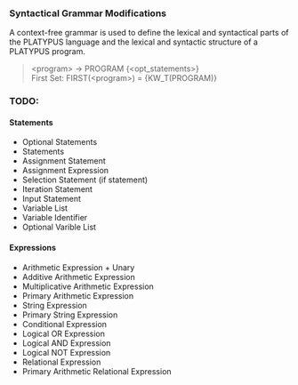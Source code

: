 ### Syntactical Grammar Modifications

A context-free grammar is used to define the lexical and syntactical parts of the PLATYPUS language and the lexical and syntactic structure of a PLATYPUS program.

> &lt;program&gt; -&gt; PROGRAM {&lt;opt_statements&gt;} <br>
First Set:
FIRST(&lt;program&gt;) = {KW_T(PROGRAM)}

### TODO:

#### Statements
- Optional Statements
- Statements
- Assignment Statement
- Assignment Expression
- Selection Statement (if statement)
- Iteration Statement
- Input Statement
- Variable List
- Variable Identifier
- Optional Varible List

#### Expressions
- Arithmetic Expression + Unary
- Additive Arithmetic Expression
- Multiplicative Arithmetic Expression
- Primary Arithmetic Expression
- String Expression
- Primary String Expression
- Conditional Expression
- Logical OR Expression
- Logical AND Expression
- Logical NOT Expression
- Relational Expression
- Primary Arithmetic Relational Expression
